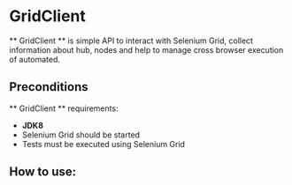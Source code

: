 # GridClient

** GridClient ** is simple API to interact with Selenium Grid, collect information about hub, nodes
and help to manage cross browser execution of automated.

## Preconditions

** GridClient ** requirements:
- **JDK8**
- Selenium Grid should be started
- Tests must be executed using Selenium Grid

## How to use:
